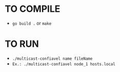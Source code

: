 # TO COMPILE
- `go build .` or `make`

# TO RUN
- `./multicast-confiavel name fileName`
- `Ex.: ./multicast-confiavel node_1 hosts.local`

